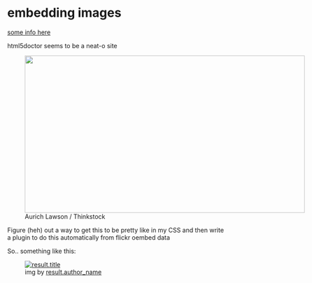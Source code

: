 # embedding images

[some info here](http://html5doctor.com/the-figure-figcaption-elements/)

html5doctor seems to be a neat-o site

<!--- jacked proper-like from an arstechnica article -->
<figure class="intro-image image center full-width" style="width:640px">
	<img src="http://cdn.arstechnica.net/wp-content/uploads/2012/08/copyright-skeleton.jpg" width="640" height="360" />
	<figcaption class="caption">
		<div class="caption-byline">
			Aurich Lawson / Thinkstock
		</div>
	</figcaption>
</figure>

Figure (heh) out a way to get this to be pretty like in my CSS and then write a plugin to do this automatically from flickr oembed data

So.. something like this:
<figure class="somethinghere">
	<a href="result.web_page">
		<img src="result.url" alt="result.title" />
	</a>
	<figcaption class="somethinghere">
		img by
		<a href="result.author_url" title="result.author_name on flickr">
			result.author_name
		</a>
	</figcaption>
</figure>

